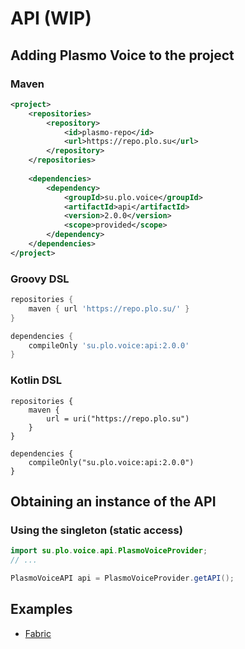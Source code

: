 # API (WIP)

## Adding Plasmo Voice to the project
### Maven
```xml
<project>
    <repositories>
        <repository>
            <id>plasmo-repo</id>
            <url>https://repo.plo.su</url>
        </repository>
    </repositories>
    
    <dependencies>
        <dependency>
            <groupId>su.plo.voice</groupId>
            <artifactId>api</artifactId>
            <version>2.0.0</version>
            <scope>provided</scope>
        </dependency>
    </dependencies>
</project>
```
### Groovy DSL
```groovy
repositories {
    maven { url 'https://repo.plo.su/' }
}

dependencies {
    compileOnly 'su.plo.voice:api:2.0.0'
}
```
### Kotlin DSL
```
repositories {
    maven {
        url = uri("https://repo.plo.su")
    }
}

dependencies {
    compileOnly("su.plo.voice:api:2.0.0")
}
```

## Obtaining an instance of the API
### Using the singleton (static access)
```java
import su.plo.voice.api.PlasmoVoiceProvider;
// ...

PlasmoVoiceAPI api = PlasmoVoiceProvider.getAPI();
```

## Examples
- [Fabric](//)